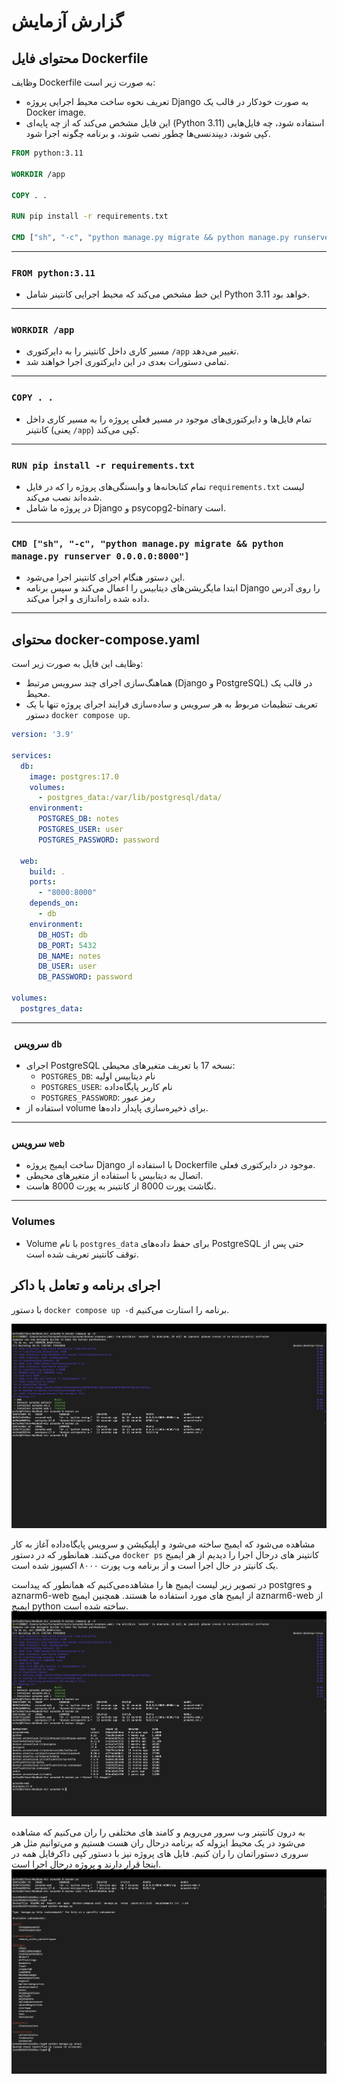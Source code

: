 # گزارش آزمایش

##  محتوای فایل Dockerfile

وظایف Dockerfile به صورت زیر است:
- تعریف نحوه ساخت محیط اجرایی پروژه Django به صورت خودکار در قالب یک Docker image.
- این فایل مشخص می‌کند که از چه پایه‌ای (Python 3.11) استفاده شود، چه فایل‌هایی کپی شوند، دیپندنسی‌ها چطور نصب شوند، و برنامه چگونه اجرا شود.


```Dockerfile
FROM python:3.11

WORKDIR /app

COPY . .

RUN pip install -r requirements.txt

CMD ["sh", "-c", "python manage.py migrate && python manage.py runserver 0.0.0.0:8000"]
```

---
### `FROM python:3.11`

- این خط مشخص می‌کند که محیط اجرایی کانتینر شامل Python 3.11 خواهد بود.

---
### `WORKDIR /app`

- مسیر کاری داخل کانتینر را به دایرکتوری `/app` تغییر می‌دهد.
- تمامی دستورات بعدی در این دایرکتوری اجرا خواهند شد.

---

### `COPY . .`

- تمام فایل‌ها و دایرکتوری‌های موجود در مسیر فعلی پروژه را به مسیر کاری داخل کانتینر (یعنی `/app`) کپی می‌کند.

---

### `RUN pip install -r requirements.txt`

- تمام کتابخانه‌ها و وابستگی‌های پروژه را که در فایل `requirements.txt` لیست شده‌اند نصب می‌کند.
- در پروژه ما شامل Django و psycopg2-binary است.

---

### `CMD ["sh", "-c", "python manage.py migrate && python manage.py runserver 0.0.0.0:8000"]`

- این دستور هنگام اجرای کانتینر اجرا می‌شود.
- ابتدا مایگریشن‌های دیتابیس را اعمال می‌کند و سپس برنامه Django را روی آدرس داده شده راه‌اندازی و اجرا می‌کند.

---


## محتوای docker-compose.yaml


وظایف این فایل به صورت زیر است:

- هماهنگ‌سازی اجرای چند سرویس مرتبط (Django و PostgreSQL) در قالب یک محیط.
- تعریف تنظیمات مربوط به هر سرویس و ساده‌سازی فرایند اجرای پروژه تنها با یک دستور `docker compose up`.


```yaml
version: '3.9'

services:
  db:
    image: postgres:17.0
    volumes:
      - postgres_data:/var/lib/postgresql/data/
    environment:
      POSTGRES_DB: notes
      POSTGRES_USER: user
      POSTGRES_PASSWORD: password

  web:
    build: .
    ports:
      - "8000:8000"
    depends_on:
      - db
    environment:
      DB_HOST: db
      DB_PORT: 5432
      DB_NAME: notes
      DB_USER: user
      DB_PASSWORD: password

volumes:
  postgres_data:
```

---

### ️ سرویس `db`
- اجرای PostgreSQL نسخه 17 با تعریف متغیرهای محیطی:
  - `POSTGRES_DB`: نام دیتابیس اولیه
  - `POSTGRES_USER`: نام کاربر پایگاه‌داده
  - `POSTGRES_PASSWORD`: رمز عبور
- استفاده از volume برای ذخیره‌سازی پایدار داده‌ها.

---

###  سرویس `web`
- ساخت ایمیج پروژه Django با استفاده از Dockerfile موجود در دایرکتوری فعلی.
- اتصال به دیتابیس با استفاده از متغیرهای محیطی.
- نگاشت پورت 8000 از کانتینر به پورت 8000 هاست.

---

###  Volumes
- Volume با نام `postgres_data` برای حفظ داده‌های PostgreSQL حتی پس از توقف کانتینر تعریف شده است.


## اجرای برنامه و تعامل با داکر

با دستور `docker compose up -d` برنامه را استارت می‌کنیم.

![1.png](images/1.png)

مشاهده می‌شود که ایمیج ساخته می‌شود و اپلیکیشن و سرویس پایگاه‌داده آغاز به کار می‌کنند.
 همانطور که در دستور `docker ps` کانتینر های درحال اجرا را دیدیم از هر ایمیج یک کانیتر در حال اجرا است و از برنامه وب پورت ۸۰۰۰ اکسپوز شده است.


در تصویر زیر لیست ایمیج ها را مشاهده‌می‌کنیم که همانطور که پیداست postgres و aznarm6-web از ایمیح های مورد استفاده ما هستند. همچنین ایمیج aznarm6-web از ایمیج python ساخته شده است.
![2.png](images/2.png)

به درون کانتینر وب سرور می‌رویم و کامند های مختلفی را ران می‌کنیم که مشاهده‌ می‌شود در یک محیط ایزوله که برنامه درحال ران هست هستیم و می‌توانیم مثل هر سروری دستوراتمان را ران کنیم. فایل های پروژه نیز با دستور کپی داکرفایل همه در اینجا قرار دارند و پروژه درحال اجرا است. 
![3.png](images/3.png)
